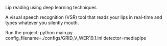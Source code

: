 Lip reading using deep learning techniques

A visual speech recognition (VSR) tool that reads your lips in real-time and types whatever you silently mouth.

Run the project:
python main.py config_filename=./configs/GRID_V_WER19.1.ini detector=mediapipe
